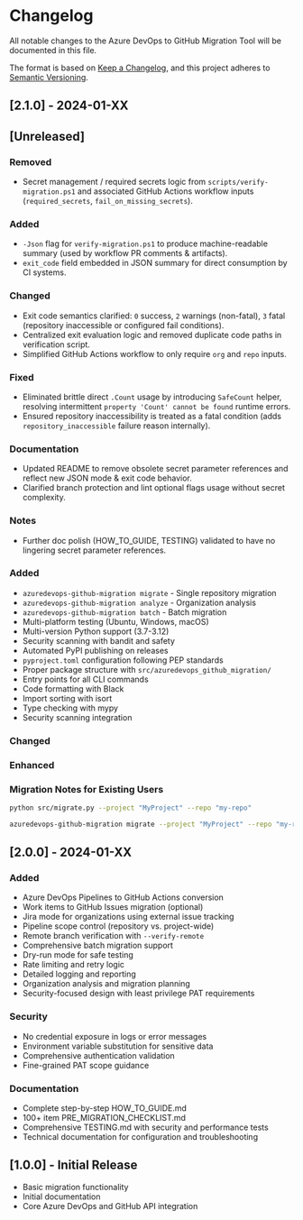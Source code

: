 # Changelog

All notable changes to the Azure DevOps to GitHub Migration Tool will be documented in this file.

The format is based on [Keep a Changelog](https://keepachangelog.com/en/1.0.0/),
and this project adheres to [Semantic Versioning](https://semver.org/spec/v2.0.0.html).

## [2.1.0] - 2024-01-XX

## [Unreleased]
### Removed
- Secret management / required secrets logic from `scripts/verify-migration.ps1` and associated GitHub Actions workflow inputs (`required_secrets`, `fail_on_missing_secrets`).

### Added
- `-Json` flag for `verify-migration.ps1` to produce machine-readable summary (used by workflow PR comments & artifacts).
- `exit_code` field embedded in JSON summary for direct consumption by CI systems.

### Changed
- Exit code semantics clarified: `0` success, `2` warnings (non-fatal), `3` fatal (repository inaccessible or configured fail conditions).
- Centralized exit evaluation logic and removed duplicate code paths in verification script.
- Simplified GitHub Actions workflow to only require `org` and `repo` inputs.

### Fixed
- Eliminated brittle direct `.Count` usage by introducing `SafeCount` helper, resolving intermittent `property 'Count' cannot be found` runtime errors.
- Ensured repository inaccessibility is treated as a fatal condition (adds `repository_inaccessible` failure reason internally).

### Documentation
- Updated README to remove obsolete secret parameter references and reflect new JSON mode & exit code behavior.
- Clarified branch protection and lint optional flags usage without secret complexity.

### Notes
- Further doc polish (HOW_TO_GUIDE, TESTING) validated to have no lingering secret parameter references.


### Added
  - `azuredevops-github-migration migrate` - Single repository migration
  - `azuredevops-github-migration analyze` - Organization analysis  
  - `azuredevops-github-migration batch` - Batch migration
  - Multi-platform testing (Ubuntu, Windows, macOS)
  - Multi-version Python support (3.7-3.12)  
  - Security scanning with bandit and safety
  - Automated PyPI publishing on releases
  - `pyproject.toml` configuration following PEP standards
  - Proper package structure with `src/azuredevops_github_migration/`
  - Entry points for all CLI commands
  - Code formatting with Black
  - Import sorting with isort
  - Type checking with mypy
  - Security scanning integration

### Changed

### Enhanced

### Migration Notes for Existing Users
  ```bash
  python src/migrate.py --project "MyProject" --repo "my-repo"
  ```
  ```bash
  azuredevops-github-migration migrate --project "MyProject" --repo "my-repo"
  ```

## [2.0.0] - 2024-01-XX
### Added
- Azure DevOps Pipelines to GitHub Actions conversion
- Work items to GitHub Issues migration (optional)
- Jira mode for organizations using external issue tracking
- Pipeline scope control (repository vs. project-wide)
- Remote branch verification with `--verify-remote`
- Comprehensive batch migration support
- Dry-run mode for safe testing
- Rate limiting and retry logic
- Detailed logging and reporting
- Organization analysis and migration planning
- Security-focused design with least privilege PAT requirements

### Security
- No credential exposure in logs or error messages
- Environment variable substitution for sensitive data
- Comprehensive authentication validation
- Fine-grained PAT scope guidance

### Documentation
- Complete step-by-step HOW_TO_GUIDE.md
- 100+ item PRE_MIGRATION_CHECKLIST.md
- Comprehensive TESTING.md with security and performance tests
- Technical documentation for configuration and troubleshooting

## [1.0.0] - Initial Release
- Basic migration functionality
- Initial documentation
- Core Azure DevOps and GitHub API integration